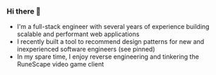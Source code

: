 ### Hi there 👋

- I'm a full-stack engineer with several years of experience building scalable and performant web applications
- I recently built a tool to recommend design patterns for new and inexperienced software engineers (see pinned)
- In my spare time, I enjoy reverse engineering and tinkering the RuneScape video game client

<!--
**jonathangarelick/jonathangarelick** is a ✨ _special_ ✨ repository because its `README.md` (this file) appears on your GitHub profile.

Here are some ideas to get you started:

- 🔭 I’m currently working on ...
- 🌱 I’m currently learning ...
- 👯 I’m looking to collaborate on ...
- 🤔 I’m looking for help with ...
- 💬 Ask me about ...
- 📫 How to reach me: ...
- 😄 Pronouns: ...
- ⚡ Fun fact: ...
-->
